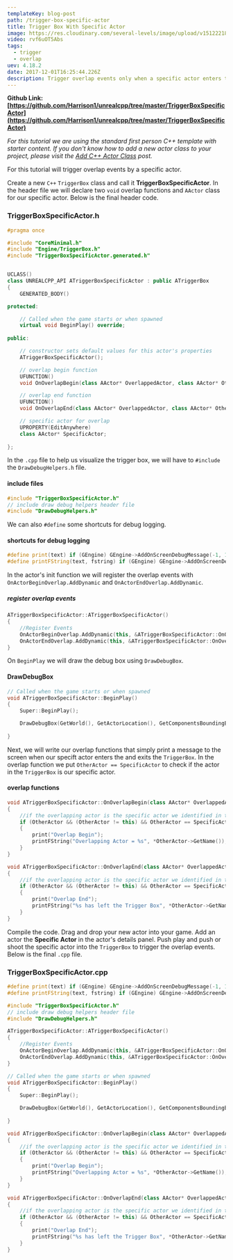 ```yaml
---
templateKey: blog-post
path: /trigger-box-specific-actor
title: Trigger Box With Specific Actor
image: https://res.cloudinary.com/several-levels/image/upload/v1512221876/trigger-box-specific-actor_jtm9pb.jpg
video: rvf6uOT5Abs
tags:
  - trigger
  - overlap
uev: 4.18.2
date: 2017-12-01T16:25:44.226Z
description: Trigger overlap events only when a specific actor enters the TriggerBox.
---
```

**Github Link: [https://github.com/Harrison1/unrealcpp/tree/master/TriggerBoxSpecificActor](https://github.com/Harrison1/unrealcpp/tree/master/TriggerBoxSpecificActor)**

*For this tutorial we are using the standard first person C++ template with starter content. If you don't know how to add a new actor class to your project, please visit the [Add C++ Actor Class](/add-actor-class) post.*

For this tutorial will trigger overlap events by a specific actor. 

Create a new `C++` `TriggerBox` class and call it **TriggerBoxSpecificActor**. In the header file we will declare two `void` overlap functions and `AActor` class for our specific actor. Below is the final header code.

### TriggerBoxSpecificActor.h
```cpp
#pragma once

#include "CoreMinimal.h"
#include "Engine/TriggerBox.h"
#include "TriggerBoxSpecificActor.generated.h"


UCLASS()
class UNREALCPP_API ATriggerBoxSpecificActor : public ATriggerBox
{
	GENERATED_BODY()

protected:

	// Called when the game starts or when spawned
	virtual void BeginPlay() override;
	
public:

	// constructor sets default values for this actor's properties
	ATriggerBoxSpecificActor();

	// overlap begin function
	UFUNCTION()
	void OnOverlapBegin(class AActor* OverlappedActor, class AActor* OtherActor);

	// overlap end function
	UFUNCTION()
	void OnOverlapEnd(class AActor* OverlappedActor, class AActor* OtherActor);

	// specific actor for overlap
	UPROPERTY(EditAnywhere)
	class AActor* SpecificActor;
	
};
```

In the `.cpp` file to help us visualize the trigger box, we will have to `#include` the `DrawDebugHelpers.h` file.

#### include files
```cpp
#include "TriggerBoxSpecificActor.h"
// include draw debug helpers header file
#include "DrawDebugHelpers.h"
```

We can also `#define` some shortcuts for debug logging.

#### shortcuts for debug logging
```cpp
#define print(text) if (GEngine) GEngine->AddOnScreenDebugMessage(-1, 1.5, FColor::Green,text)
#define printFString(text, fstring) if (GEngine) GEngine->AddOnScreenDebugMessage(-1, 5.f, FColor::Green, FString::Printf(TEXT(text), fstring))
```

In the actor's init function we will register the overlap events with `OnActorBeginOverlap.AddDynamic` and `OnActorEndOverlap.AddDynamic`. 

##### register overlap events
```cpp
ATriggerBoxSpecificActor::ATriggerBoxSpecificActor()
{
    //Register Events
    OnActorBeginOverlap.AddDynamic(this, &ATriggerBoxSpecificActor::OnOverlapBegin);
    OnActorEndOverlap.AddDynamic(this, &ATriggerBoxSpecificActor::OnOverlapEnd);
}
```

On `BeginPlay` we will draw the debug box using `DrawDebugBox`.

#### DrawDebugBox
```cpp
// Called when the game starts or when spawned
void ATriggerBoxSpecificActor::BeginPlay()
{
	Super::BeginPlay();

    DrawDebugBox(GetWorld(), GetActorLocation(), GetComponentsBoundingBox().GetExtent(), FColor::Green, true, -1, 0, 5);
	
}
```

Next, we will write our overlap functions that simply print a message to the screen when our specift actor enters the and exits the `TriggerBox`. In the overlap function we put `OtherActor == SpecificActor` to check if the actor in the `TriggerBox` is our specific actor.

#### overlap functions
```cpp
void ATriggerBoxSpecificActor::OnOverlapBegin(class AActor* OverlappedActor, class AActor* OtherActor)
{
    //if the overlapping actor is the specific actor we identified in the editor
    if (OtherActor && (OtherActor != this) && OtherActor == SpecificActor )
    {
        print("Overlap Begin");
        printFString("Overlapping Actor = %s", *OtherActor->GetName());
    }
}

void ATriggerBoxSpecificActor::OnOverlapEnd(class AActor* OverlappedActor, class AActor* OtherActor)
{
    //if the overlapping actor is the specific actor we identified in the editor
    if (OtherActor && (OtherActor != this) && OtherActor == SpecificActor )
    {
        print("Overlap End");
        printFString("%s has left the Trigger Box", *OtherActor->GetName());
    }
}
```

Compile the code. Drag and drop your new actor into your game. Add an actor the **Specific Actor** in the actor's details panel. Push play and push or shoot the specific actor into the `TriggerBox` to trigger the overlap events. Below is the final `.cpp` file.

### TriggerBoxSpecificActor.cpp
```cpp
#define print(text) if (GEngine) GEngine->AddOnScreenDebugMessage(-1, 1.5, FColor::Green,text)
#define printFString(text, fstring) if (GEngine) GEngine->AddOnScreenDebugMessage(-1, 5.f, FColor::Green, FString::Printf(TEXT(text), fstring))

#include "TriggerBoxSpecificActor.h"
// include draw debug helpers header file
#include "DrawDebugHelpers.h"

ATriggerBoxSpecificActor::ATriggerBoxSpecificActor()
{
    //Register Events
    OnActorBeginOverlap.AddDynamic(this, &ATriggerBoxSpecificActor::OnOverlapBegin);
    OnActorEndOverlap.AddDynamic(this, &ATriggerBoxSpecificActor::OnOverlapEnd);
}

// Called when the game starts or when spawned
void ATriggerBoxSpecificActor::BeginPlay()
{
	Super::BeginPlay();

    DrawDebugBox(GetWorld(), GetActorLocation(), GetComponentsBoundingBox().GetExtent(), FColor::Green, true, -1, 0, 5);
	
}

void ATriggerBoxSpecificActor::OnOverlapBegin(class AActor* OverlappedActor, class AActor* OtherActor)
{
    //if the overlapping actor is the specific actor we identified in the editor
    if (OtherActor && (OtherActor != this) && OtherActor == SpecificActor )
    {
        print("Overlap Begin");
        printFString("Overlapping Actor = %s", *OtherActor->GetName());
    }
}

void ATriggerBoxSpecificActor::OnOverlapEnd(class AActor* OverlappedActor, class AActor* OtherActor)
{
    //if the overlapping actor is the specific actor we identified in the editor
    if (OtherActor && (OtherActor != this) && OtherActor == SpecificActor )
    {
        print("Overlap End");
        printFString("%s has left the Trigger Box", *OtherActor->GetName());
    }
}
```